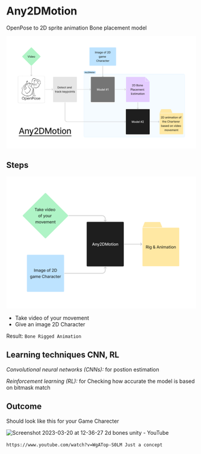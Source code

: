 # Any2DMotion

OpenPose to 2D sprite animation Bone placement model

![diagram](/Any2DMotion_diagram.png)


## Steps
![steps](/Any2DMotion_Steps.png)

- Take video of your movement
- Give an image 2D Character

Result: `Bone Rigged Animation`

## Learning techniques CNN, RL

*Convolutional neural networks (CNNs):* for postion estimation

*Reinforcement learning (RL):* for Checking how accurate the model is based on bitmask match


## Outcome

Should look like this for your Game Charecter

![Screenshot 2023-03-20 at 12-36-27 2d bones unity - YouTube](https://user-images.githubusercontent.com/63500913/226264746-99dfdeea-f2d1-47b6-a6ea-77fcb1187f74.png)

`https://www.youtube.com/watch?v=WgATop-S0LM Just a concept`
